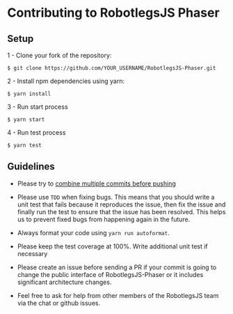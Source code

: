 # Contributing to RobotlegsJS Phaser

## Setup

1 - Clone your fork of the repository:
```
$ git clone https://github.com/YOUR_USERNAME/RobotlegsJS-Phaser.git
```

2 - Install npm dependencies using yarn:
```
$ yarn install
```

3 - Run start process
```
$ yarn start
```

4 - Run test process
```
$ yarn test
```

## Guidelines

- Please try to [combine multiple commits before
pushing](http://stackoverflow.com/questions/6934752/combining-multiple-commits-before-pushing-in-git)

- Please use `TDD` when fixing bugs. This means that you should write a unit
test that fails because it reproduces the issue, then fix the issue and finally run
the test to ensure that the issue has been resolved. This helps us to prevent
fixed bugs from happening again in the future.
- Always format your code using `yarn run autoformat`.
- Please keep the test coverage at 100%. Write additional unit test if
necessary
-  Please create an issue before sending a PR if your commit is going to change the
public interface of RobotlegsJS-Phaser or it includes significant architecture
changes.
- Feel free to ask for help from other members of the RobotlegsJS team via the
chat or github issues.
